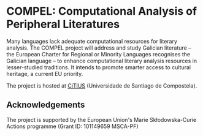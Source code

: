 # COMPEL: Computational Analysis of Peripheral Literatures

Many languages lack adequate computational resources for literary analysis. The COMPEL project will address and study Galician literature – the European Charter for Regional or Minority Languages recognises the Galician language – to enhance computational literary analysis resources in lesser-studied traditions. It intends to promote smarter access to cultural heritage, a current EU priority.

The project is hosted at [CiTIUS](https://citius.gal/) (Universidade de Santiago de Compostela).

## Acknowledgements
The project is supported by the European Union's Marie Skłodowska-Curie Actions programme (Grant ID: 101149659 MSCA-PF)


